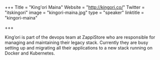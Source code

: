 +++
Title = "King'ori Maina"
Website = "http://kingori.co/"
Twitter = "itskingori"
image = "kingori-maina.jpg"
type = "speaker"
linktitle = "kingori-maina"

+++

Kingʼori is part of the devops team at ZappiStore who are responsible for managing and maintaining their legacy stack. Currently they are busy setting up and migrating all their applications to a new stack running on Docker and Kubernetes.
